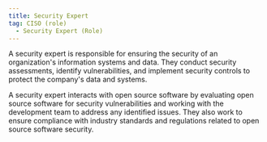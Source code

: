 ```yaml
---
title: Security Expert
tag: CISO (role)
  - Security Expert (Role)
---
```

A security expert is responsible for ensuring the security of an organization's information systems and data. They conduct security assessments, identify vulnerabilities, and implement security controls to protect the company's data and systems.

A security expert interacts with open source software by evaluating open source software for security vulnerabilities and working with the development team to address any identified issues. They also work to ensure compliance with industry standards and regulations related to open source software security.
